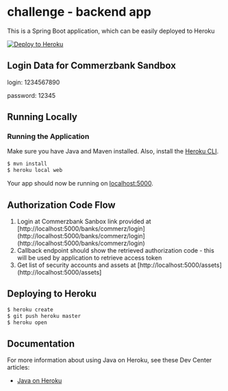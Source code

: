 # challenge - backend app

This is a Spring Boot application, which can be easily deployed to Heroku

[![Deploy to Heroku](https://www.herokucdn.com/deploy/button.png)](https://heroku.com/deploy)

## Login Data for Commerzbank Sandbox

login: 1234567890

password: 12345

## Running Locally

### Running the Application

Make sure you have Java and Maven installed. Also, install the [Heroku CLI](https://cli.heroku.com/).

```sh
$ mvn install
$ heroku local web
```

Your app should now be running on [localhost:5000](http://localhost:5000/).

## Authorization Code Flow

1. Login at Commerzbank Sanbox link provided at [http://localhost:5000/banks/commerz/login](http://localhost:5000/banks/commerz/login](http://localhost:5000/banks/commerz/login)
2. Callback endpoint should show the retrieved authorization code - this will be used by application to retrieve access token
3. Get list of security accounts and assets at [http://localhost:5000/assets](http://localhost:5000/assets]


## Deploying to Heroku

```sh
$ heroku create
$ git push heroku master
$ heroku open
```

## Documentation

For more information about using Java on Heroku, see these Dev Center articles:

- [Java on Heroku](https://devcenter.heroku.com/categories/java)
